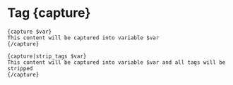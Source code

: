 Tag {capture}
=============



```smarty
{capture $var}
This content will be captured into variable $var
{/capture}
```


```smarty
{capture|strip_tags $var}
This content will be captured into variable $var and all tags will be stripped
{/capture}
```